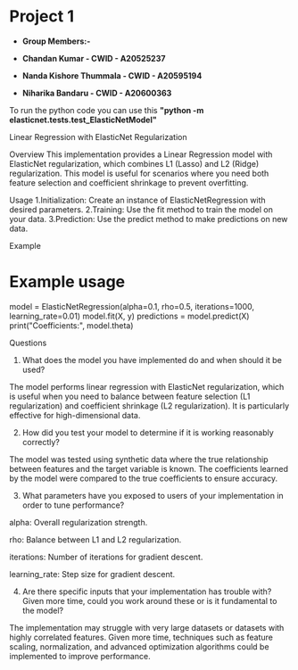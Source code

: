 # Project 1 

* **Group Members:-**

* **Chandan Kumar - CWID - A20525237**
* **Nanda Kishore Thummala - CWID - A20595194**
* **Niharika Bandaru - CWID - A20600363**


To run the python code you can use this **"python -m elasticnet.tests.test_ElasticNetModel"**


Linear Regression with ElasticNet Regularization

Overview
This implementation provides a Linear Regression model with ElasticNet regularization, which combines L1 (Lasso) and L2 (Ridge) regularization. This model is useful for scenarios where you need both feature selection and coefficient shrinkage to prevent overfitting.

Usage
1.Initialization: Create an instance of ElasticNetRegression with desired parameters.
2.Training: Use the fit method to train the model on your data.
3.Prediction: Use the predict method to make predictions on new data.

Example
# Example usage
model = ElasticNetRegression(alpha=0.1, rho=0.5, iterations=1000, learning_rate=0.01)
model.fit(X, y)
predictions = model.predict(X)
print("Coefficients:", model.theta)

Questions
1. What does the model you have implemented do and when should it be used?

The model performs linear regression with ElasticNet regularization, which is useful when you need to balance between feature selection (L1 regularization) and coefficient shrinkage (L2 regularization). It is particularly effective for high-dimensional data.

2. How did you test your model to determine if it is working reasonably correctly?

The model was tested using synthetic data where the true relationship between features and the target variable is known. The coefficients learned by the model were compared to the true coefficients to ensure accuracy.

3. What parameters have you exposed to users of your implementation in order to tune performance?

alpha: Overall regularization strength.

rho: Balance between L1 and L2 regularization.

iterations: Number of iterations for gradient descent.

learning_rate: Step size for gradient descent.

4. Are there specific inputs that your implementation has trouble with? Given more time, could you work around these or is it fundamental to the model?

The implementation may struggle with very large datasets or datasets with highly correlated features. Given more time, techniques such as feature scaling, normalization, and advanced optimization algorithms could be implemented to improve performance.

